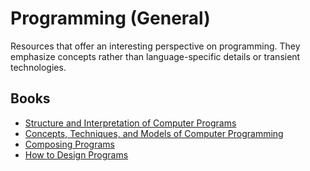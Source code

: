 # Programming (General)

Resources that offer an interesting perspective on programming. They emphasize concepts rather than language-specific details or transient technologies.

## Books
- [Structure and Interpretation of Computer Programs](SICP.md)
- [Concepts, Techniques, and Models of Computer Programming](CTMCP.md)
- [Composing Programs](Composing_Programs.md)
- [How to Design Programs](HTDP.md)
